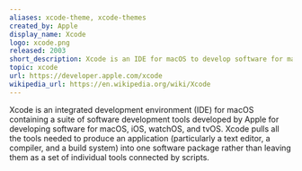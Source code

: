 ```yaml
---
aliases: xcode-theme, xcode-themes
created_by: Apple
display_name: Xcode
logo: xcode.png
released: 2003
short_description: Xcode is an IDE for macOS to develop software for macOS, iOS, watchOS, and tvOS.
topic: xcode
url: https://developer.apple.com/xcode
wikipedia_url: https://en.wikipedia.org/wiki/Xcode
---
```

Xcode is an integrated development environment (IDE) for macOS containing a suite of software development tools developed by Apple for developing software for macOS, iOS, watchOS, and tvOS. Xcode pulls all the tools needed to produce an application (particularly a text editor, a compiler, and a build system) into one software package rather than leaving them as a set of individual tools connected by scripts.
